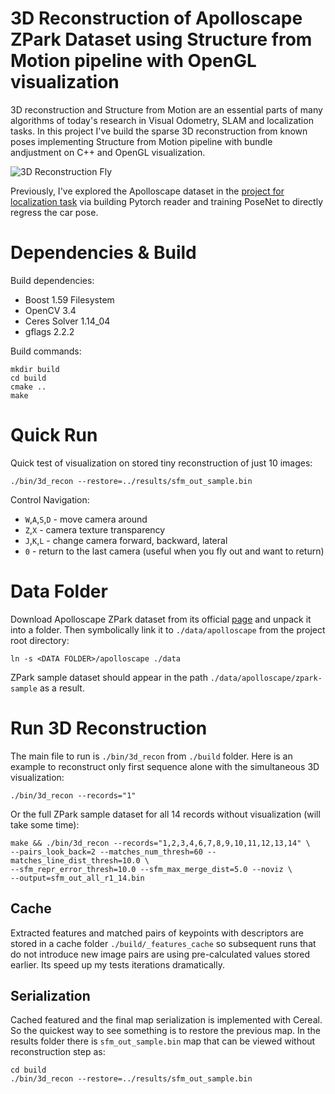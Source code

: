 # 3D Reconstruction of Apolloscape ZPark Dataset using Structure from Motion pipeline with OpenGL visualization

3D reconstruction and Structure from Motion are an essential parts of many algorithms of today's research in Visual Odometry, SLAM and localization tasks. In this project I've build the sparse 3D reconstruction from known poses implementing Structure from Motion pipeline with bundle andjustment on C++ and OpenGL visualization.

![3D Reconstruction Fly](./results/3d_reconstruction_fly.gif)

Previously, I've explored the Apolloscape dataset in the [project for localization task](https://github.com/bexcite/apolloscape-loc) via building Pytorch reader and training PoseNet to directly regress the car pose.

# Dependencies & Build

Build dependencies:
- Boost 1.59 Filesystem
- OpenCV 3.4
- Ceres Solver 1.14_04
- gflags 2.2.2

Build commands:
```
mkdir build
cd build
cmake ..
make
```

# Quick Run

Quick test of visualization on stored tiny reconstruction of just 10 images:
```
./bin/3d_recon --restore=../results/sfm_out_sample.bin
```

Control Navigation:
- `W`,`A`,`S`,`D` - move camera around
- `Z`,`X` - camera texture transparency
- `J`,`K`,`L` - change camera forward, backward, lateral
- `0` - return to the last camera (useful when you fly out and want to return)

# Data Folder

Download Apolloscape ZPark dataset from its official [page](http://apolloscape.auto/scene.html) and unpack it into a folder. Then symbolically link it to `./data/apolloscape` from the project root directory:

```
ln -s <DATA FOLDER>/apolloscape ./data
```

ZPark sample dataset should appear in the path `./data/apolloscape/zpark-sample` as a result.

# Run 3D Reconstruction

The main file to run is `./bin/3d_recon` from `./build` folder. Here is an example to reconstruct only first sequence alone with the simultaneous 3D visualization:
```
./bin/3d_recon --records="1"
```
Or the full ZPark sample dataset for all 14 records without visualization (will take some time):
```
make && ./bin/3d_recon --records="1,2,3,4,6,7,8,9,10,11,12,13,14" \
--pairs_look_back=2 --matches_num_thresh=60 --matches_line_dist_thresh=10.0 \
--sfm_repr_error_thresh=10.0 --sfm_max_merge_dist=5.0 --noviz \
--output=sfm_out_all_r1_14.bin
```

## Cache

Extracted features and matched pairs of keypoints with descriptors are stored in a cache folder `./build/_features_cache` so subsequent runs that do not introduce new image pairs are using pre-calculated values stored earlier. Its speed up my tests iterations dramatically.

## Serialization

Cached featured and the final map serialization is implemented with Cereal. So the quickest way to see something is to restore the previous map. In the results folder there is `sfm_out_sample.bin` map that can be viewed without reconstruction step as:
```
cd build
./bin/3d_recon --restore=../results/sfm_out_sample.bin
```